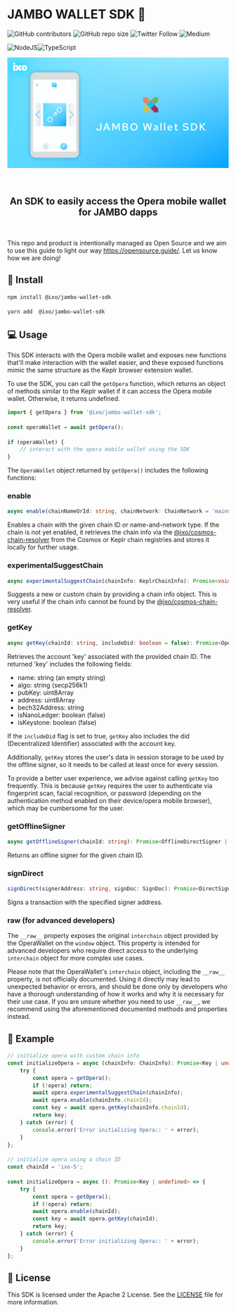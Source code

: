 # JAMBO WALLET SDK 💼

![GitHub contributors](https://img.shields.io/github/contributors/ixofoundation/jambo-wallet-sdk)
![GitHub repo size](https://img.shields.io/github/repo-size/ixofoundation/jambo-wallet-sdk)
![Twitter Follow](https://img.shields.io/twitter/follow/ixoworld?style=social)
![Medium](https://img.shields.io/badge/Medium-12100E?style=for-the-badge&logo=medium&logoColor=white)

![NodeJS](https://img.shields.io/badge/node.js-6DA55F?style=for-the-badge&logo=node.js&logoColor=white)![TypeScript](https://img.shields.io/badge/typescript-%23007ACC.svg?style=for-the-badge&logo=typescript&logoColor=white)

<p align="center">
  <img  src="assets/images/github_jambo_wallet_SDK.png"/>
</p>

<br />

<h2 align="center">
    An SDK to easily access the Opera mobile wallet for JAMBO dapps
</h2>

<br />

This repo and product is intentionally managed as Open Source and we aim to use this guide to light our way https://opensource.guide/.
Let us know how we are doing!

## 🔨 Install

```sh
npm install @ixo/jambo-wallet-sdk

yarn add  @ixo/jambo-wallet-sdk
```

## 💻 Usage

This SDK interacts with the Opera mobile wallet and exposes new functions that'll make interaction with the wallet easier, and these exposed functions mimic the same structure as the Keplr browser extension wallet.

To use the SDK, you can call the `getOpera` function, which returns an object of methods similar to the Keplr wallet if it can access the Opera mobile wallet. Otherwise, it returns undefined.

```js
import { getOpera } from '@ixo/jambo-wallet-sdk';

const operaWallet = await getOpera();

if (operaWallet) {
	// interact with the opera mobile wallet using the SDK
}
```

The `OperaWallet` object returned by `getOpera()` includes the following functions:

### enable

```ts
async enable(chainNameOrId: string, chainNetwork: ChainNetwork = 'mainnet'): Promise<void>
```

Enables a chain with the given chain ID or name-and-network type. If the chain is not yet enabled, it retrieves the chain info via the [@ixo/cosmos-chain-resolver](https://www.npmjs.com/package/@ixo/cosmos-chain-resolver) from the Cosmos or Keplr chain registries and stores it locally for further usage.

### experimentalSuggestChain

```ts
async experimentalSuggestChain(chainInfo: KeplrChainInfo): Promise<void>
```

Suggests a new or custom chain by providing a chain info object. This is very useful if the chain info cannot be found by the [@ixo/cosmos-chain-resolver](https://www.npmjs.com/package/@ixo/cosmos-chain-resolver).

### getKey

```ts
async getKey(chainId: string, includeDid: boolean = false): Promise<OperaKey | undefined>
```

Retrieves the account 'key' associated with the provided chain ID. The returned 'key' includes the following fields:

- name: string (an empty string)
- algo: string (secp256k1)
- pubKey: uint8Array
- address: uint8Array
- bech32Address: string
- isNanoLedger: boolean (false)
- isKeystone: boolean (false)

If the `includeDid` flag is set to true, `getKey` also includes the did (Decentralized Identifier) associated with the account key.

Additionally, `getKey` stores the user's data in session storage to be used by the offline signer, so it needs to be called at least once for every session.

To provide a better user experience, we advise against calling `getKey` too frequently. This is because `getKey` requires the user to authenticate via fingerprint scan, facial recognition, or password (depending on the authentication method enabled on their device/opera mobile browser), which may be cumbersome for the user.

### getOfflineSigner

```ts
async getOfflineSigner(chainId: string): Promise<OfflineDirectSigner | null>
```

Returns an offline signer for the given chain ID.

### signDirect

```ts
signDirect(signerAddress: string, signDoc: SignDoc): Promise<DirectSignResponse>
```

Signs a transaction with the specified signer address.

### **raw** (for advanced developers)

The `__raw__` property exposes the original `interchain` object provided by the OperaWallet on the `window` object. This property is intended for advanced developers who require direct access to the underlying `interchain` object for more complex use cases.

Please note that the OperaWallet's `interchain` object, including the `__raw__` property, is not officially documented. Using it directly may lead to unexpected behavior or errors, and should be done only by developers who have a thorough understanding of how it works and why it is necessary for their use case. If you are unsure whether you need to use `__raw__`, we recommend using the aforementioned documented methods and properties instead.

## 📱 Example

```ts
// initialize opera with custom chain info
const initializeOpera = async (chainInfo: ChainInfo): Promise<Key | undefined> => {
	try {
		const opera = getOpera();
		if (!opera) return;
		await opera.experimentalSuggestChain(chainInfo);
		await opera.enable(chainInfo.chainId);
		const key = await opera.getKey(chainInfo.chainId);
		return key;
	} catch (error) {
		console.error('Error initializing Opera:: ' + error);
	}
};

// initialize opera using a chain ID
const chainId = 'ixo-5';

const initializeOpera = async (): Promise<Key | undefined> => {
	try {
		const opera = getOpera();
		if (!opera) return;
		await opera.enable(chainId);
		const key = await opera.getKey(chainId);
		return key;
	} catch (error) {
		console.error('Error initializing Opera:: ' + error);
	}
};
```

## 📃 License

This SDK is licensed under the Apache 2 License. See the [LICENSE](/LICENSE) file for more information.

